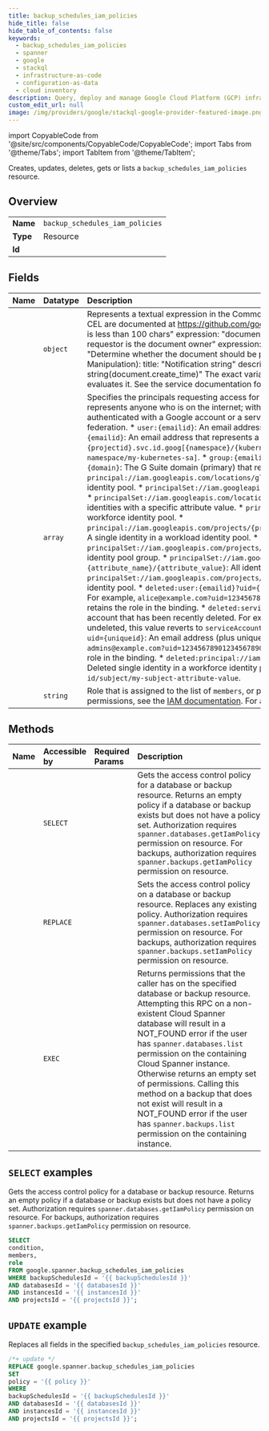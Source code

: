 ```yaml
---
title: backup_schedules_iam_policies
hide_title: false
hide_table_of_contents: false
keywords:
  - backup_schedules_iam_policies
  - spanner
  - google
  - stackql
  - infrastructure-as-code
  - configuration-as-data
  - cloud inventory
description: Query, deploy and manage Google Cloud Platform (GCP) infrastructure and resources using SQL
custom_edit_url: null
image: /img/providers/google/stackql-google-provider-featured-image.png
---
```


import CopyableCode from '@site/src/components/CopyableCode/CopyableCode';
import Tabs from '@theme/Tabs';
import TabItem from '@theme/TabItem';

Creates, updates, deletes, gets or lists a <code>backup_schedules_iam_policies</code> resource.

## Overview
<table><tbody>
<tr><td><b>Name</b></td><td><code>backup_schedules_iam_policies</code></td></tr>
<tr><td><b>Type</b></td><td>Resource</td></tr>
<tr><td><b>Id</b></td><td><CopyableCode code="google.spanner.backup_schedules_iam_policies" /></td></tr>
</tbody></table>

## Fields
| Name | Datatype | Description |
|:-----|:---------|:------------|
| <CopyableCode code="condition" /> | `object` | Represents a textual expression in the Common Expression Language (CEL) syntax. CEL is a C-like expression language. The syntax and semantics of CEL are documented at https://github.com/google/cel-spec. Example (Comparison): title: "Summary size limit" description: "Determines if a summary is less than 100 chars" expression: "document.summary.size() < 100" Example (Equality): title: "Requestor is owner" description: "Determines if requestor is the document owner" expression: "document.owner == request.auth.claims.email" Example (Logic): title: "Public documents" description: "Determine whether the document should be publicly visible" expression: "document.type != 'private' && document.type != 'internal'" Example (Data Manipulation): title: "Notification string" description: "Create a notification string with a timestamp." expression: "'New message received at ' + string(document.create_time)" The exact variables and functions that may be referenced within an expression are determined by the service that evaluates it. See the service documentation for additional information. |
| <CopyableCode code="members" /> | `array` | Specifies the principals requesting access for a Google Cloud resource. `members` can have the following values: * `allUsers`: A special identifier that represents anyone who is on the internet; with or without a Google account. * `allAuthenticatedUsers`: A special identifier that represents anyone who is authenticated with a Google account or a service account. Does not include identities that come from external identity providers (IdPs) through identity federation. * `user:{emailid}`: An email address that represents a specific Google account. For example, `alice@example.com` . * `serviceAccount:{emailid}`: An email address that represents a Google service account. For example, `my-other-app@appspot.gserviceaccount.com`. * `serviceAccount:{projectid}.svc.id.goog[{namespace}/{kubernetes-sa}]`: An identifier for a [Kubernetes service account](https://cloud.google.com/kubernetes-engine/docs/how-to/kubernetes-service-accounts). For example, `my-project.svc.id.goog[my-namespace/my-kubernetes-sa]`. * `group:{emailid}`: An email address that represents a Google group. For example, `admins@example.com`. * `domain:{domain}`: The G Suite domain (primary) that represents all the users of that domain. For example, `google.com` or `example.com`. * `principal://iam.googleapis.com/locations/global/workforcePools/{pool_id}/subject/{subject_attribute_value}`: A single identity in a workforce identity pool. * `principalSet://iam.googleapis.com/locations/global/workforcePools/{pool_id}/group/{group_id}`: All workforce identities in a group. * `principalSet://iam.googleapis.com/locations/global/workforcePools/{pool_id}/attribute.{attribute_name}/{attribute_value}`: All workforce identities with a specific attribute value. * `principalSet://iam.googleapis.com/locations/global/workforcePools/{pool_id}/*`: All identities in a workforce identity pool. * `principal://iam.googleapis.com/projects/{project_number}/locations/global/workloadIdentityPools/{pool_id}/subject/{subject_attribute_value}`: A single identity in a workload identity pool. * `principalSet://iam.googleapis.com/projects/{project_number}/locations/global/workloadIdentityPools/{pool_id}/group/{group_id}`: A workload identity pool group. * `principalSet://iam.googleapis.com/projects/{project_number}/locations/global/workloadIdentityPools/{pool_id}/attribute.{attribute_name}/{attribute_value}`: All identities in a workload identity pool with a certain attribute. * `principalSet://iam.googleapis.com/projects/{project_number}/locations/global/workloadIdentityPools/{pool_id}/*`: All identities in a workload identity pool. * `deleted:user:{emailid}?uid={uniqueid}`: An email address (plus unique identifier) representing a user that has been recently deleted. For example, `alice@example.com?uid=123456789012345678901`. If the user is recovered, this value reverts to `user:{emailid}` and the recovered user retains the role in the binding. * `deleted:serviceAccount:{emailid}?uid={uniqueid}`: An email address (plus unique identifier) representing a service account that has been recently deleted. For example, `my-other-app@appspot.gserviceaccount.com?uid=123456789012345678901`. If the service account is undeleted, this value reverts to `serviceAccount:{emailid}` and the undeleted service account retains the role in the binding. * `deleted:group:{emailid}?uid={uniqueid}`: An email address (plus unique identifier) representing a Google group that has been recently deleted. For example, `admins@example.com?uid=123456789012345678901`. If the group is recovered, this value reverts to `group:{emailid}` and the recovered group retains the role in the binding. * `deleted:principal://iam.googleapis.com/locations/global/workforcePools/{pool_id}/subject/{subject_attribute_value}`: Deleted single identity in a workforce identity pool. For example, `deleted:principal://iam.googleapis.com/locations/global/workforcePools/my-pool-id/subject/my-subject-attribute-value`. |
| <CopyableCode code="role" /> | `string` | Role that is assigned to the list of `members`, or principals. For example, `roles/viewer`, `roles/editor`, or `roles/owner`. For an overview of the IAM roles and permissions, see the [IAM documentation](https://cloud.google.com/iam/docs/roles-overview). For a list of the available pre-defined roles, see [here](https://cloud.google.com/iam/docs/understanding-roles). |

## Methods
| Name | Accessible by | Required Params | Description |
|:-----|:--------------|:----------------|:------------|
| <CopyableCode code="projects_instances_databases_backup_schedules_get_iam_policy" /> | `SELECT` | <CopyableCode code="backupSchedulesId, databasesId, instancesId, projectsId" /> | Gets the access control policy for a database or backup resource. Returns an empty policy if a database or backup exists but does not have a policy set. Authorization requires `spanner.databases.getIamPolicy` permission on resource. For backups, authorization requires `spanner.backups.getIamPolicy` permission on resource. |
| <CopyableCode code="projects_instances_databases_backup_schedules_set_iam_policy" /> | `REPLACE` | <CopyableCode code="backupSchedulesId, databasesId, instancesId, projectsId" /> | Sets the access control policy on a database or backup resource. Replaces any existing policy. Authorization requires `spanner.databases.setIamPolicy` permission on resource. For backups, authorization requires `spanner.backups.setIamPolicy` permission on resource. |
| <CopyableCode code="projects_instances_databases_backup_schedules_test_iam_permissions" /> | `EXEC` | <CopyableCode code="backupSchedulesId, databasesId, instancesId, projectsId" /> | Returns permissions that the caller has on the specified database or backup resource. Attempting this RPC on a non-existent Cloud Spanner database will result in a NOT_FOUND error if the user has `spanner.databases.list` permission on the containing Cloud Spanner instance. Otherwise returns an empty set of permissions. Calling this method on a backup that does not exist will result in a NOT_FOUND error if the user has `spanner.backups.list` permission on the containing instance. |

## `SELECT` examples

Gets the access control policy for a database or backup resource. Returns an empty policy if a database or backup exists but does not have a policy set. Authorization requires `spanner.databases.getIamPolicy` permission on resource. For backups, authorization requires `spanner.backups.getIamPolicy` permission on resource.

```sql
SELECT
condition,
members,
role
FROM google.spanner.backup_schedules_iam_policies
WHERE backupSchedulesId = '{{ backupSchedulesId }}'
AND databasesId = '{{ databasesId }}'
AND instancesId = '{{ instancesId }}'
AND projectsId = '{{ projectsId }}'; 
```

## `UPDATE` example

Replaces all fields in the specified <code>backup_schedules_iam_policies</code> resource.

```sql
/*+ update */
REPLACE google.spanner.backup_schedules_iam_policies
SET 
policy = '{{ policy }}'
WHERE 
backupSchedulesId = '{{ backupSchedulesId }}'
AND databasesId = '{{ databasesId }}'
AND instancesId = '{{ instancesId }}'
AND projectsId = '{{ projectsId }}';
```
